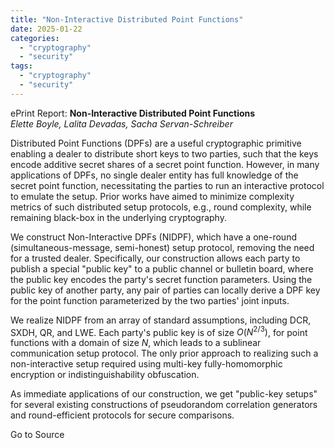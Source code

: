 ```yaml
---
title: "Non-Interactive Distributed Point Functions"
date: 2025-01-22
categories: 
  - "cryptography"
  - "security"
tags: 
  - "cryptography"
  - "security"
---
```


ePrint Report: **Non-Interactive Distributed Point Functions**  
_Elette Boyle, Lalita Devadas, Sacha Servan-Schreiber_

Distributed Point Functions (DPFs) are a useful cryptographic primitive enabling a dealer to distribute short keys to two parties, such that the keys encode additive secret shares of a secret point function. However, in many applications of DPFs, no single dealer entity has full knowledge of the secret point function, necessitating the parties to run an interactive protocol to emulate the setup. Prior works have aimed to minimize complexity metrics of such distributed setup protocols, e.g., round complexity, while remaining black-box in the underlying cryptography.  
  
We construct Non-Interactive DPFs (NIDPF), which have a one-round (simultaneous-message, semi-honest) setup protocol, removing the need for a trusted dealer. Specifically, our construction allows each party to publish a special "public key" to a public channel or bulletin board, where the public key encodes the party's secret function parameters. Using the public key of another party, any pair of parties can locally derive a DPF key for the point function parameterized by the two parties' joint inputs.  
  
We realize NIDPF from an array of standard assumptions, including DCR, SXDH, QR, and LWE. Each party's public key is of size $O(N^{2/3})$, for point functions with a domain of size $N$, which leads to a sublinear communication setup protocol. The only prior approach to realizing such a non-interactive setup required using multi-key fully-homomorphic encryption or indistinguishability obfuscation.  
  
As immediate applications of our construction, we get "public-key setups" for several existing constructions of pseudorandom correlation generators and round-efficient protocols for secure comparisons.

Go to Source
